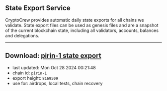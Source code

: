 ## State Export Service
CryptoCrew provides automatic daily state exports for all chains we validate. State export files can be used as genesis files and are a snapshot of the current blockchain state, including all validators, accounts, balances and delegations.

---
**Download: [pirin-1 state export](https://dl-eu2.ccvalidators.com/SERVICE/nolus/pirin-1_export_8169509.json)**
---

- last updated: Mon Oct 28 2024 00:21:48
- chain id: `pirin-1`
- export height: `8169509`
- use for: airdrops, local tests, chain recovery
